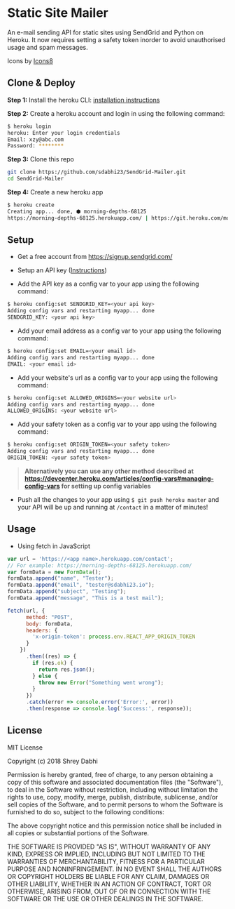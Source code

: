 # Static Site Mailer

An e-mail sending API for static sites using SendGrid and Python on Heroku. It now requires setting a safety token inorder to avoid unauthorised usage and spam messages.

Icons by [Icons8](https://icons8.com/)

## Clone & Deploy

**Step 1:** Install the heroku CLI: [installation instructions](https://devcenter.heroku.com/articles/heroku-cli#download-and-install)

**Step 2:** Create a heroku account and login in using the following command:

```bash
$ heroku login
heroku: Enter your login credentials
Email: xzy@abc.com
Password: ********
```

**Step 3:** Clone this repo

```bash
git clone https://github.com/sdabhi23/SendGrid-Mailer.git
cd SendGrid-Mailer
```

**Step 4:** Create a new heroku app

```bash
$ heroku create
Creating app... done, ⬢ morning-depths-68125
https://morning-depths-68125.herokuapp.com/ | https://git.heroku.com/morning-depths-68125.git
```

## Setup

* Get a free account from <https://signup.sendgrid.com/>

* Setup an API key ([Instructions](https://sendgrid.com/docs/User_Guide/Settings/api_keys.html#-Creating-an-API-key))

* Add the API key as a config var to your app using the following command:

```bash
$ heroku config:set SENDGRID_KEY=<your api key>
Adding config vars and restarting myapp... done
SENDGRID_KEY: <your api key>
```

* Add your email address as a config var to your app using the following command:

```bash
$ heroku config:set EMAIL=<your email id>
Adding config vars and restarting myapp... done
EMAIL: <your email id>
```

* Add your website's url as a config var to your app using the following command:

```bash
$ heroku config:set ALLOWED_ORIGINS=<your website url>
Adding config vars and restarting myapp... done
ALLOWED_ORIGINS: <your website url>
```

* Add your safety token as a config var to your app using the following command:

```bash
$ heroku config:set ORIGIN_TOKEN=<your safety token>
Adding config vars and restarting myapp... done
ORIGIN_TOKEN: <your safety token>
```

> **Alternatively you can use any other method described at <https://devcenter.heroku.com/articles/config-vars#managing-config-vars> for setting up config variables**

* Push all the changes to your app using `$ git push heroku master` and your API will be up and running at `/contact` in a matter of minutes!

## Usage

* Using fetch in JavaScript

```JavaScript
var url = 'https://<app name>.herokuapp.com/contact';
// For example: https://morning-depths-68125.herokuapp.com/
var formData = new FormData();
formData.append("name", "Tester");
formData.append("email", "tester@sdabhi23.io");
formData.append("subject", "Testing");
formData.append("message", "This is a test mail");

fetch(url, {
      method: "POST",
      body: formData,
      headers: {
        'x-origin-token': process.env.REACT_APP_ORIGIN_TOKEN
      }
    })
      .then((res) => {
        if (res.ok) {
          return res.json();
        } else {
          throw new Error("Something went wrong");
        }
      })
      .catch(error => console.error('Error:', error))
      .then(response => console.log('Success:', response));
```

## License

MIT License

Copyright (c) 2018 Shrey Dabhi

Permission is hereby granted, free of charge, to any person obtaining a copy
of this software and associated documentation files (the "Software"), to deal
in the Software without restriction, including without limitation the rights
to use, copy, modify, merge, publish, distribute, sublicense, and/or sell
copies of the Software, and to permit persons to whom the Software is
furnished to do so, subject to the following conditions:

The above copyright notice and this permission notice shall be included in all
copies or substantial portions of the Software.

THE SOFTWARE IS PROVIDED "AS IS", WITHOUT WARRANTY OF ANY KIND, EXPRESS OR
IMPLIED, INCLUDING BUT NOT LIMITED TO THE WARRANTIES OF MERCHANTABILITY,
FITNESS FOR A PARTICULAR PURPOSE AND NONINFRINGEMENT. IN NO EVENT SHALL THE
AUTHORS OR COPYRIGHT HOLDERS BE LIABLE FOR ANY CLAIM, DAMAGES OR OTHER
LIABILITY, WHETHER IN AN ACTION OF CONTRACT, TORT OR OTHERWISE, ARISING FROM,
OUT OF OR IN CONNECTION WITH THE SOFTWARE OR THE USE OR OTHER DEALINGS IN THE
SOFTWARE.
